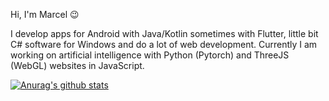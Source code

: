 Hi, I'm Marcel 😉

I develop apps for Android with Java/Kotlin sometimes with Flutter, little bit C# software for Windows and do a lot of web development.
Currently I am working on artificial intelligence with Python (Pytorch) and ThreeJS (WebGL) websites in JavaScript.

[![Anurag's github stats](https://github-readme-stats.vercel.app/api?username=marcelbohland&show_icons=true&theme=dracula&hide_title=true&count_private=true&include_all_commits=true)](https://github.com/anuraghazra/github-readme-stats)
